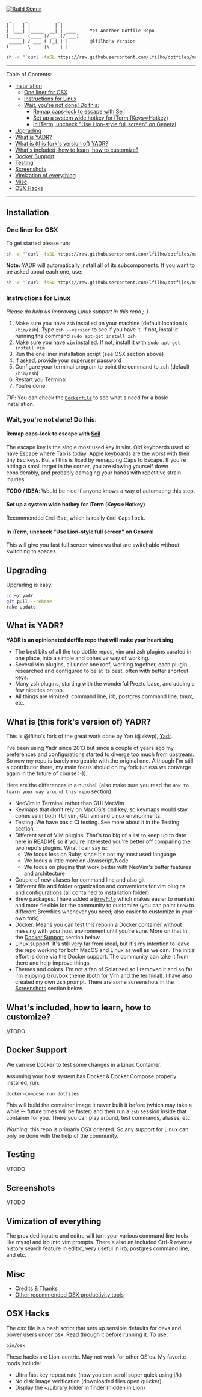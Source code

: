 [![Build Status](https://travis-ci.org/lfilho/dotfiles.svg?branch=master)](https://travis-ci.org/lfilho/dotfiles)

     _     _           _
    | |   | |         | |
    | |___| |_____  __| | ____     Yet Another Dotfile Repo
    |_____  (____ |/ _  |/ ___)
     _____| / ___ ( (_| | |        @lfilho's Version
    (_______\_____|\____|_|

```bash
sh -c "`curl -fsSL https://raw.githubusercontent.com/lfilho/dotfiles/master/install.sh`"
```

---
<!-- START doctoc generated TOC please keep comment here to allow auto update -->
<!-- DON'T EDIT THIS SECTION, INSTEAD RE-RUN doctoc TO UPDATE -->
Table of Contents:

- [Installation](#installation)
  - [One liner for OSX](#one-liner-for-osx)
  - [Instructions for Linux](#instructions-for-linux)
  - [Wait, you're not done! Do this:](#wait-youre-not-done-do-this)
    - [Remap caps-lock to escape with Seil](#remap-caps-lock-to-escape-with-seil)
    - [Set up a system wide hotkey for iTerm (Keys=>Hotkey)](#set-up-a-system-wide-hotkey-for-iterm-keyshotkey)
    - [In iTerm, uncheck "Use Lion-style full screen" on General](#in-iterm-uncheck-use-lion-style-full-screen-on-general)
- [Upgrading](#upgrading)
- [What is YADR?](#what-is-yadr)
- [What is (this fork's version of) YADR?](#what-is-this-forks-version-of-yadr)
- [What's included, how to learn, how to customize?](#whats-included-how-to-learn-how-to-customize)
- [Docker Support](#docker-support)
- [Testing](#testing)
- [Screenshots](#screenshots)
- [Vimization of everything](#vimization-of-everything)
- [Misc](#misc)
- [OSX Hacks](#osx-hacks)

<!-- END doctoc generated TOC please keep comment here to allow auto update -->

---

## Installation

### One liner for OSX

To get started please run:

```bash
sh -c "`curl -fsSL https://raw.githubusercontent.com/lfilho/dotfiles/master/install.sh`"
```

**Note:** YADR will automatically install all of its subcomponents. If you want to be asked about each one, use:

```bash
sh -c "`curl -fsSL https://raw.githubusercontent.com/lfilho/dotfiles/master/install.sh`" -s ask
```
### Instructions for Linux

*Please do help us improving Linux support in this repo ;-)*

1. Make sure you have `zsh` installed on your machine (default location is `/bin/zsh`). Type `zsh --version` to see if you have it. If not, install it running the command `sudo apt-get install zsh`
2. Make sure you have `vim` installed. If not, install it with `sudo apt-get install vim`
3. Run the one liner installation script (see OSX section above)
4. If asked, provide your superuser password
5. Configure your terminal program to point the command to zsh (default `/bin/zsh`)
6. Restart you Terminal
7. You're done.

*TIP*: You can check the [`Dockerfile`](./Dockerfile) to see what's need for a basic installation.

### Wait, you're not done! Do this:

#### Remap caps-lock to escape with [Seil](https://pqrs.org/osx/karabiner/seil.html.en)

The escape key is the single most used key in vim.  Old keyboards used to have Escape where Tab is today. Apple keyboards are the worst with their tiny Esc keys. But all this is fixed by remapping Caps to Escape. If you're hitting a small target in the corner, you are slowing yourself down considerably, and probably damaging your hands with repetitive strain injuries.

**TODO / IDEA**: Would be nice if anyone knows a way of automating this step.

#### Set up a system wide hotkey for iTerm (Keys=>Hotkey)

Recommended <kbd>Cmd</kbd>-<kbd>Esc</kbd>, which is really <kbd>Cmd</kbd>-<kbd>Capslock</kbd>.

#### In iTerm, uncheck "Use Lion-style full screen" on General

This will give you fast full screen windows that are switchable without switching to spaces.

## Upgrading

Upgrading is easy.

```bash
cd ~/.yadr
git pull --rebase
rake update
```

## What is YADR?

**YADR is an opinionated dotfile repo that will make your heart sing**

  * The best bits of all the top dotfile repos, vim and zsh plugins curated in one place, into a simple and cohesive way of working.
  * Several vim plugins, all under one roof, working together, each plugin researched and configured to be at its best, often with better shortcut keys.
  * Many zsh plugins, starting with the wonderful Prezto base, and adding a few niceties on top.
  * All things are vimized: command line, irb, postgres command line, tmux, etc.

## What is (this fork's version of) YADR?

This is @lfilho's fork of the great work done by Yan (@skwp), [Yadr](https://github.com/skwp/dotfiles).

I've been using Yadr since 2013 but since a couple of years ago my preferences and configurations started to diverge too much from upstream. So now my repo is barely mergeable with the original one. Although I'm still a contributor there, my main focus should on my fork (unless we converge again in the future of course :-)).

Here are the differences in a nutshell (also make sure you read the `How to learn your way around this repo` section):

- NeoVim in Terminal rather than GUI MacVim
- Keymaps that don't rely on MacOS's <kbd>Cmd</kbd> key, so keymaps would stay cohesive in both TUI vim, GUI vim and Linux environments.
- Testing. We have basic CI testing. See more about it in the Testing section.
- Different set of VIM plugins. That's too big of a list to keep up to date here in README so if you're interested you're better off comparing the two repo's plugins. What I can say is:
  - We focus less on Ruby, since it's not my most used language
  - We focus a little more on Javascript/Node
  - We focus on plugins that work better with NeoVim's better features and architecture
- Couple of new aliases for command line and also git
- Different file and folder organization and conventions for vim plugins and configurations (all contained to installation folder)
- Brew packages. I have added a [`Brewfile`](./Brewfile) which makes easier to mantain and more flexible for the community to customize (you can point `brew` to different Brewfiles whenever you need; also easier to customize in your own fork)
- Docker. Means you can test this repo in a Docker container without messing with your host environment until you're sure. More on that in the [Docker Support](#docker-support) section below.
- Linux support. It's still very far from ideal, but it's my intention to leave the repo working for both MacOS and Linux as well as we can. The initial effort is done via the Docker support. The community can take it from there and help improve things.
- Themes and colors. I'm not a fan of Solarized so I removed it and so far I'm enjoying Gruvbox theme (both for Vim and the terminal). I have also created my own zsh prompt. There are some screenshots in the [Screenshots](#screenshots) section below.

## What's included, how to learn, how to customize?

//TODO

## Docker Support

We can use Docker to test some changes in a Linux Container.

Assuming your host system has Docker & Docker Compose properly installed, run:

    docker-compose run dotfiles

This will build the container image it never built it before (which may take a while -- future times will be faster) and then run a `zsh` session inside that container for you.
There you can play around, test commands, aliases, etc.

*Warning*: this repo is primarly OSX oriented. So any support for Linux can only be done with the help of the community.

## Testing

//TODO

## Screenshots

//TODO

## Vimization of everything

The provided inputrc and editrc will turn your various command line tools like mysql and irb into vim prompts.
There's also an included Ctrl-R reverse history search feature in editrc, very useful in irb, postgres command line, and etc.

## Misc

* [Credits & Thanks](doc/credits.md)
* [Other recommended OSX productivity tools](doc/osx_tools.md)

## OSX Hacks

The osx file is a bash script that sets up sensible defaults for devs and power users
under osx. Read through it before running it. To use:

    bin/osx

These hacks are Lion-centric. May not work for other OS'es. My favorite mods include:

  * Ultra fast key repeat rate (now you can scroll super quick using j/k)
  * No disk image verification (downloaded files open quicker)
  * Display the ~/Library folder in finder (hidden in Lion)
